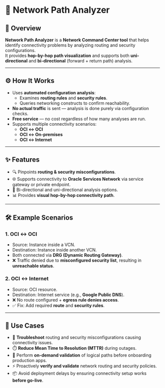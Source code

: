 # 🔎 Network Path Analyzer

## 📌 Overview
**Network Path Analyzer** is a **Network Command Center tool** that helps identify connectivity problems by analyzing routing and security configurations.  
It provides **hop-by-hop path visualization** and supports both **uni-directional** and **bi-directional** (forward + return path) analysis.

---

## ⚙️ How It Works
- Uses **automated configuration analysis**:
  - Examines **routing rules** and **security rules**.
  - Queries networking constructs to confirm reachability.  
- **No actual traffic** is sent — analysis is done purely via configuration checks.  
- **Free service** — no cost regardless of how many analyses are run.  
- Supports multiple connectivity scenarios:
  - **OCI ↔ OCI**  
  - **OCI ↔ On-premises**  
  - **OCI ↔ Internet**

---

## ✨ Features
- 🔍 Pinpoints **routing & security misconfigurations**.  
- 🌐 Supports connectivity to **Oracle Services Network** via service gateway or private endpoint.  
- 🔄 Bi-directional and uni-directional analysis options.  
- 📊 Provides **visual hop-by-hop connectivity path**.

---

## 🛠️ Example Scenarios
### 1. **OCI ↔ OCI**
- Source: Instance inside a VCN.  
- Destination: Instance inside another VCN.  
- Both connected via **DRG (Dynamic Routing Gateway)**.  
- ❌ Traffic denied due to **misconfigured security list**, resulting in **unreachable status**.  

### 2. **OCI ↔ Internet**
- Source: OCI resource.  
- Destination: Internet service (e.g., **Google Public DNS**).  
- ❌ No route configured + **egress rule denies access**.  
- ✅ Fix: Add required **route** and **security rules**.

---

## 🚀 Use Cases
- 🧭 **Troubleshoot** routing and security misconfigurations causing connectivity issues.  
- ⏱️ **Reduce Mean Time to Resolution (MTTR)** during outages.  
- 🔬 Perform **on-demand validation** of logical paths before onboarding production apps.  
- ⚡ Proactively **verify and validate** network routing and security policies.  
- 📦 Avoid deployment delays by ensuring connectivity setup works **before go-live**.  
